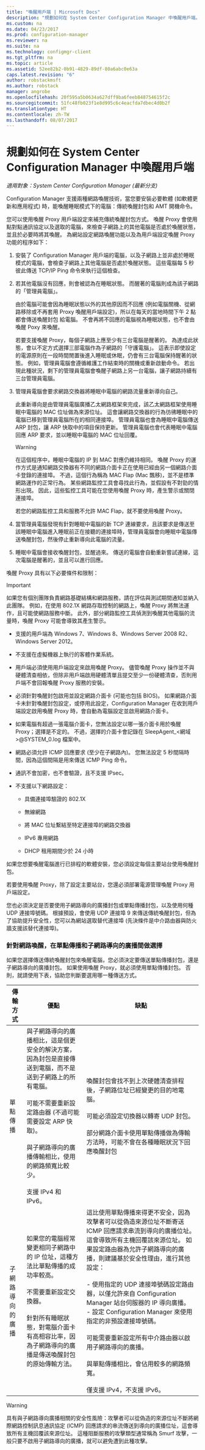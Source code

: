 ```yaml
---
title: "喚醒用戶端 | Microsoft Docs"
description: "規劃如何在 System Center Configuration Manager 中喚醒用戶端。"
ms.custom: na
ms.date: 04/23/2017
ms.prod: configuration-manager
ms.reviewer: na
ms.suite: na
ms.technology: configmgr-client
ms.tgt_pltfrm: na
ms.topic: article
ms.assetid: 52ee82b2-0b91-4829-89df-80a6abc0e63a
caps.latest.revision: "6"
author: robstackmsft
ms.author: robstack
manager: angrobe
ms.openlocfilehash: 20f595a5b0634a627dff9ba6feeb848754615f2c
ms.sourcegitcommit: 51fc48fb023f1e8d995c6c4eacfda7dbec4d0b2f
ms.translationtype: HT
ms.contentlocale: zh-TW
ms.lasthandoff: 08/07/2017
---
```

# <a name="plan-how-to-wake-up-clients-in-system-center-configuration-manager"></a>規劃如何在 System Center Configuration Manager 中喚醒用戶端

*適用對象：System Center Configuration Manager (最新分支)*

 Configuration Manager 支援兩種網路喚醒技術，當您要安裝必要軟體 (如軟體更新和應用程式) 時，能喚醒睡眠模式下的電腦：傳統喚醒封包和 AMT 開機命令。  

您可以使用喚醒 Proxy 用戶端設定來補充傳統喚醒封包方式。 喚醒 Proxy 會使用點對點通訊協定以及選取的電腦，來檢查子網路上的其他電腦是否處於喚醒狀態，並且於必要時將其喚醒。 為網站設定網路喚醒功能以及為用戶端設定喚醒 Proxy 功能的程序如下：  

1.  安裝了 Configuration Manager 用戶端的電腦，以及子網路上並非處於睡眠模式的電腦，會檢查子網路上其他電腦是否處於喚醒狀態。 這些電腦每 5 秒彼此傳送 TCP/IP Ping 命令來執行這個檢查。  

2.  若其他電腦沒有回應，則會被認為在睡眠狀態。 而醒著的電腦則成為該子網路的「管理員電腦」。  

     由於電腦可能會因為睡眠狀態以外的其他原因而不回應 (例如電腦關機、從網路移除或不再套用 Proxy 喚醒用戶端設定)，所以在每天的當地時間下午 2 點都會傳送喚醒封包 給電腦。 不會再將不回應的電腦視為睡眠狀態，也不會由喚醒 Poxy 來喚醒。  

     若要支援喚醒 Proxy，每個子網路上應至少有三台電腦是醒著的。 為達成此狀態，會以不定方式選擇三部電腦作為子網路的「守護電腦」。 這表示即使設定的電源原則在一段時間閒置後進入睡眠或休眠，仍會有三台電腦保持醒著的狀態。 例如，管理員電腦會遵循維護工作結束時的關機或重新啟動命令。 若出現此種狀況，剩下的管理員電腦會喚醒子網路上另一台電腦，讓子網路持續有三台管理員電腦。  

3.  管理員電腦會要求網路交換器將睡眠中電腦的網路流量重新導向自己。  

     此重新導向是由管理員電腦廣播乙太網路框架來完成，該乙太網路框架使用睡眠中電腦的 MAC 位址做為來源位址。 這會讓網路交換器的行為彷彿睡眠中的電腦已移到管理員電腦所在的相同連接埠。 管理員電腦也會為睡眠中電腦傳送 ARP 封包，讓 ARP 快取中的項目保持更新。 管理員電腦也會代表睡眠中電腦回應 ARP 要求，並以睡眠中電腦的 MAC 位址回覆。  

    > [!WARNING]  
    >  在這個程序中，睡眠中電腦的 IP 到 MAC 對應仍維持相同。 喚醒 Proxy 的運作方式是通知網路交換器有不同的網路介面卡正在使用已經由另一個網路介面卡登錄的連接埠。 不過，這個行為稱為 MAC Flap (Mac 飄移)，並不是標準網路運作的正常行為。 某些網路監控工具會尋找此行為，並假設有不對勁的情形出現。 因此，這些監控工具可能在您使用喚醒 Proxy 時，產生警示或關閉連接埠。  
    >   
    >  若您的網路監控工具和服務不允許 MAC Flap，就不要使用喚醒 Proxy。  

4.  當管理員電腦發現有針對睡眠中電腦的新 TCP 連線要求，且該要求是傳送至該睡眠中電腦進入睡眠前正在接聽的連接埠時，管理員電腦會向睡眠中電腦傳送喚醒封包，然後停止重新導向此電腦的流量。  

5.  睡眠中電腦會接收喚醒封包，並醒過來。 傳送的電腦會自動重新嘗試連線，這次電腦是醒著的，並且可以進行回應。  

 喚醒 Proxy 具有以下必要條件和限制：  

> [!IMPORTANT]  
>  如果您有個別團隊負責網路基礎結構和網路服務，請在評估與測試期間通知並納入此團隊。 例如，在使用 802.1X 網路存取控制的網路上，喚醒 Proxy 將無法運作，且可能使網路服務中斷。 此外，部分網路監控工具偵測到喚醒其他電腦的流量時，喚醒 Proxy 可能會導致其產生警示。  

-   支援的用戶端為 Windows 7、Windows 8、Windows Server 2008 R2、Windows Server 2012。  

-   不支援在虛擬機器上執行的客體作業系統。  

-   用戶端必須使用用戶端設定來啟用喚醒 Proxy。 儘管喚醒 Proxy 操作並不與硬體清查相依，但除非用戶端啟用硬體清單且提交至少一份硬體清查，否則用戶端不會回報喚醒 Proxy 服務的安裝。  

-   必須針對喚醒封包啟用並設定網路介面卡 (可能也包括 BIOS)。 如果網路介面卡未針對喚醒封包設定，或停用此設定，Configuration Manager 在收到用戶端設定啟用喚醒 Proxy 時，會自動為電腦設定並啟用網路介面卡。  

-   如果電腦有超過一張電腦介面卡，您無法設定以哪一張介面卡用於喚醒 Proxy；選擇是不定的。 不過，選擇的介面卡會記錄在 SleepAgent_<網域\>@SYSTEM_0.log 檔案中。  

-   網路必須允許 ICMP 回應要求 (至少在子網路內)。 您無法設定 5 秒間隔時間，因為這個間隔是用來傳送 ICMP Ping 命令。  

-   通訊不會加密，也不會驗證，且不支援 IPsec。  

-   不支援以下網路設定：  

    -   具備連接埠驗證的 802.1X  

    -   無線網路  

    -   將 MAC 位址繫結至特定連接埠的網路交換器  

    -   IPv6 專用網路  

    -   DHCP 租用期間少於 24 小時  

如果您想要喚醒電腦進行已排程的軟體安裝，您必須設定每個主要站台使用喚醒封包。  

 若要使用喚醒 Proxy，除了設定主要站台，您還必須部署電源管理喚醒 Proxy 用戶端設定。  

您也必須決定是否要使用子網路導向的廣播封包或單點傳播封包，以及使用何種 UDP 連接埠號碼。 根據預設，會使用 UDP 連接埠 9 來傳送傳統喚醒封包，但為了協助提升安全性，您可以為網站選取替代連接埠 (先決條件是中介路由器與防火牆支援該替代連接埠)。  

### <a name="choose-between-unicast-and-subnet-directed-broadcast-for-wake-on-lan"></a>針對網路喚醒，在單點傳播和子網路導向的廣播間做選擇  
 如果您選擇傳送傳統喚醒封包來喚醒電腦，您必須決定要傳送單點傳播封包，還是子網路導向的廣播封包。 如果使用喚醒 Proxy，就必須使用單點傳播封包。 否則，就請使用下表，協助您判斷要選用哪一種傳送方式。  

|傳輸方式|優點|缺點|  
|-------------------------|---------------|------------------|  
|單點傳播|與子網路導向的廣播相比，這是個更安全的解決方案，因為封包是直接傳送到電腦，而不是送到子網路上的所有電腦。<br /><br /> 可能不需要重新設定路由器 (不過可能需要設定 ARP 快取)。<br /><br /> 與子網路導向的廣播傳輸相比，使用的網路頻寬比較少。<br /><br /> 支援 IPv4 和 IPv6。|喚醒封包會找不到上次硬體清查排程後，子網路位址已經變更的目的地電腦。<br /><br /> 可能必須設定切換器以轉寄 UDP 封包。<br /><br /> 部分網路介面卡使用單點傳播做為傳輸方法時，可能不會在各種睡眠狀況下回應喚醒封包|  
|子網路導向的廣播|如果您的電腦經常變更相同子網路中的 IP 位址，這種方法比單點傳播的成功率較高。<br /><br /> 不需要重新設定交換器。<br /><br /> 針對所有睡眠狀態，對電腦介面卡有高相容比率，因為子網路導向的廣播是傳送喚醒封包的原始傳輸方法。|這比使用單點傳播來得更不安全，因為攻擊者可以從偽造來源位址不斷寄送 ICMP 回應請求串流到導向的廣播位址。 這會導致所有主機回覆該來源位址。 如果設定路由器為允許子網路導向的廣播，則建議基於安全性理由，進行其他設定：<br /><br /> -   使用指定的 UDP 連接埠號碼設定路由器，以僅允許來自 Configuration Manager 站台伺服器的 IP 導向廣播。<br />-   設定 Configuration Manager 來使用指定的非預設連接埠號碼。<br /><br /> 可能需要重新設定所有中介路由器以啟用子網路導向的廣播。<br /><br /> 與單點傳播相比，會佔用較多的網路頻寬。<br /><br /> 僅支援 IPv4，不支援 IPv6。|  

> [!WARNING]  
>  具有與子網路導向廣播相關的安全性風險：攻擊者可以從偽造的來源位址不斷將網際網路控制訊息通訊協定 (ICMP) 回應請求的串流傳送到導向的廣播位址，這會導致所有主機回覆該來源位址。 這種阻斷服務的攻擊類型通常稱為 Smurf 攻擊，一般只要不啟用子網路導向的廣播，就可以避免遭到此種攻擊。

